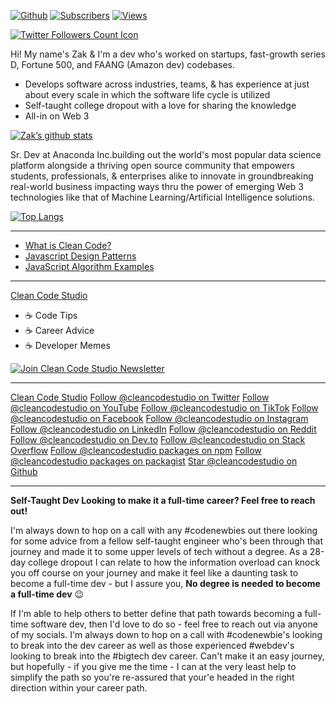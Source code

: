 
[![Github](https://img.shields.io/github/followers/zhorton34?label=Follow&style=social)](https://github.com/zhorton34)
[![Subscribers](https://img.shields.io/youtube/channel/subscribers/UCq0m4ebGqurYQLwD-1aYsvg?label=Subscribers&style=social)](https://www.youtube.com/channel/UCq0m4ebGqurYQLwD-1aYsvg?sub_confirmation=1) 
[![Views](https://img.shields.io/youtube/channel/views/UCq0m4ebGqurYQLwD-1aYsvg?label=Views&style=social)](https://www.youtube.com/channel/UCq0m4ebGqurYQLwD-1aYsvg?sub_confirmation=1)

[![Twitter Followers Count Icon](https://img.shields.io/twitter/follow/cleancodestudio?label=Followers&style=social)](https://twitter.com/intent/follow?screen_name=cleancodestudio)


<p style='text-align:center' align='center'>

Hi! My name's Zak & I'm a dev who's worked on startups, fast-growth series D, Fortune 500, and FAANG (Amazon dev) codebases. 
- Develops software across industries, teams, & has experience at just about every scale in which the software life cycle is utilized
- Self-taught college dropout with a love for sharing the knowledge 
- All-in on Web 3


[![Zak’s github stats](https://github-readme-stats.vercel.app/api?username=zhorton34)](https://github.com/zhorton34)

Sr. Dev at Anaconda Inc.building out the world's most popular data science platform alongside a thriving open source community that empowers students, professionals, & enterprises alike to innovate in groundbreaking real-world business impacting ways thru the power of emerging Web 3 technologies like that of Machine Learning/Artificial Intelligence solutions.

</p>  

<!-- <center>
	<a href="https://twitter.com/cleancodestudio"><img src="imgs/twitter.svg" alt="Twitter"></a>
	<a href="https://github.com/zhorton34"><img src="imgs/github.svg" alt="GitHub"></a>
	<a href="https://www.linkedin.com/in/zak-horton"><img src="imgs/linkedin.svg" alt="LinkedIn"></a>
	<a href="https://github.com/sponsors/cleancodestudio"><img src="imgs/sponsors.svg" alt="Sponsors"></a>
	<a href="https://terrytangyuan.github.io/cv.html"><img src="imgs/cv.svg" alt="Curriculum Vitae"></a>
	<a href="https://scholar.google.com/citations?user=2GYttqUAAAAJ&hl=en"><img src="imgs/citations.svg" alt="Citations"></a>
	<a href="https://raw.githubusercontent.com/terrytangyuan/terrytangyuan/master/imgs/wechat-qr-code.png"><img src="imgs/wechat.svg" alt="微信"></a>
</center> -->



[![Top Langs](https://github-readme-stats.vercel.app/api/top-langs/?username=zhorton34&layout=compact)](https://github.com/zhorton34)


---

- [What is Clean Code?](https://cleancode.studio/clean-code)
- [Javascript Design Patterns](https://cleancode.studio/design-patterns)
- [JavaScript Algorithm Examples](https://cleancode.studio/algorithms)


---


[Clean Code Studio](https://cleancode.studio)
- ☕️ Code Tips
- ☕️ Career Advice
- ☕️ Developer Memes

[![Join Clean Code Studio Newsletter](https://dev-to-uploads.s3.amazonaws.com/uploads/articles/f7hwc3k4pzedr59fnr9r.png)](https://cleancodestudio.paperform.co/)

---

[Clean Code Studio](https://cleancode.studio)
[Follow @cleancodestudio on Twitter](https://twitter.com/cleancodestudio)
[Follow @cleancodestudio on YouTube](https://youtube.com/c/cleancodestudio)
[Follow @cleancodestudio on TikTok](https://tiktok.com/@cleancodestudio)
[Follow @cleancodestudio on Facebook](https://facebook.com/cleancodestudio)
[Follow @cleancodestudio on Instagram](https://instagram.com/cleancodestudio)
[Follow @cleancodestudio on LinkedIn](https://linkedin.com/company/cleancodestudio)
[Follow @cleancodestudio on Reddit](https://reddit.com/r/cleancodestudio)
[Follow @cleancodestudio on Dev.to](https://dev.to/cleancodestudio)
[Follow @cleancodestudio on Stack Overflow](https://stackoverflow.com/users/8541350/clean-code-studio)
[Follow @cleancodestudio packages on npm](https://npmjs.com/~zhorton999)
[Follow @cleancodestudio packages on packagist](https://packagist.org/packages/clean-code-studio)
[Star @cleancodestudio on Github](https://github.com/zhorton34)


---

**Self-Taught Dev Looking to make it a full-time career? 
Feel free to reach out!**

I'm always down to hop on a call with any #codenewbies out there looking for some advice from a fellow self-taught engineer who's been through that journey and made it to some upper levels of tech without a degree. As a 28-day college dropout I can relate to how the information overload can knock you off course on your journey and make it feel like a daunting task to become a full-time dev - but I assure you, **No degree is needed to become a full-time dev** 😉 

If I'm able to help others to better define that path towards becoming a full-time software dev, then I'd love to do so - feel free to reach out via anyone of my socials. I'm always down to hop on a call with #codenewbie's looking to break into the dev career as well as those experienced #webdev's looking to break into the #bigtech dev career. Can't make it an easy journey, but hopefully - if you give me the time - I can at the very least help to simplify the path so you're re-assured that your'e headed in the right direction within your career path.
